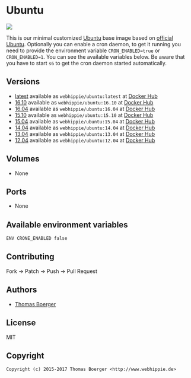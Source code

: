 # Ubuntu

[![](https://images.microbadger.com/badges/image/webhippie/ubuntu:16.04.svg)](https://microbadger.com/images/webhippie/ubuntu:16.04 "Get your own image badge on microbadger.com")

This is our minimal customized [Ubuntu](http://www.ubuntu.com/) base image
based on [official Ubuntu](https://registry.hub.docker.com/_/ubuntu/).
Optionally you can enable a cron daemon, to get it running you need to provide
the environment variable `CRON_ENABLED=true` or `CRON_ENABLED=1`. You can see
the available variables below. Be aware that you have to start `s6` to get the
cron daemon started automatically.


## Versions

* [latest](https://github.com/dockhippie/ubuntu/tree/master)
  available as ```webhippie/ubuntu:latest``` at
  [Docker Hub](https://registry.hub.docker.com/u/webhippie/ubuntu/)
* [16.10](https://github.com/dockhippie/ubuntu/tree/16.10)
  available as ```webhippie/ubuntu:16.10``` at
  [Docker Hub](https://registry.hub.docker.com/u/webhippie/ubuntu/)
* [16.04](https://github.com/dockhippie/ubuntu/tree/16.04)
  available as ```webhippie/ubuntu:16.04``` at
  [Docker Hub](https://registry.hub.docker.com/u/webhippie/ubuntu/)
* [15.10](https://github.com/dockhippie/ubuntu/tree/15.10)
  available as ```webhippie/ubuntu:15.10``` at
  [Docker Hub](https://registry.hub.docker.com/u/webhippie/ubuntu/)
* [15.04](https://github.com/dockhippie/ubuntu/tree/15.04)
  available as ```webhippie/ubuntu:15.04``` at
  [Docker Hub](https://registry.hub.docker.com/u/webhippie/ubuntu/)
* [14.04](https://github.com/dockhippie/ubuntu/tree/14.04)
  available as ```webhippie/ubuntu:14.04``` at
  [Docker Hub](https://registry.hub.docker.com/u/webhippie/ubuntu/)
* [13.04](https://github.com/dockhippie/ubuntu/tree/13.04)
  available as ```webhippie/ubuntu:13.04``` at
  [Docker Hub](https://registry.hub.docker.com/u/webhippie/ubuntu/)
* [12.04](https://github.com/dockhippie/ubuntu/tree/12.04)
  available as ```webhippie/ubuntu:12.04``` at
  [Docker Hub](https://registry.hub.docker.com/u/webhippie/ubuntu/)


## Volumes

* None


## Ports

* None


## Available environment variables

```bash
ENV CRONE_ENABLED false
```


## Contributing

Fork -> Patch -> Push -> Pull Request


## Authors

* [Thomas Boerger](https://github.com/tboerger)


## License

MIT


## Copyright

```
Copyright (c) 2015-2017 Thomas Boerger <http://www.webhippie.de>
```

